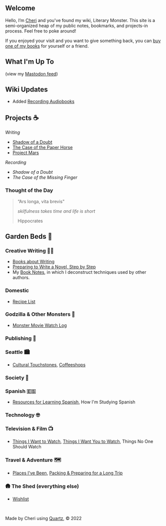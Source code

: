 

## Welcome 

Hello, I’m [Cheri](https://cheri.omg.lol) and you've found my wiki, Literary Monster. This site is a semi-organized heap of my public notes, bookmarks, and projects-in process. Feel free to poke around!

If you enjoyed your visit and you want to give something back, you can [buy one of my books](http://www.cheribaker.com) for yourself or a friend. 

## What I'm Up To

<script src="https://status.lol/cheri.js?time&pretty"></script>

(view my [Mastodon feed](/notes/mastodon.md))

## Wiki Updates

* Added [Recording Audiobooks](/notes/recording-audiobooks)

## Projects ☕

*Writing*
- [Shadow of a Doubt](/notes/shadow-doubt.md)
- [The Case of the Paper Horse](/notes/paper-horse.md)
- [Project Mars](/notes/project-mars.md)

*Recording*
- *Shadow of a Doubt*
- *The Case of the Missing Finger*

### Thought of the Day

> “Ars longa, vita brevis"
> 
> *skilfulness takes time and life is short*
> 
> Hippocrates


## Garden Beds 🌲

### **Creative Writing** ✍🏻

- [Books about Writing](/notes/books-about-writing.md)
- [Preparing to Write a Novel, Step by Step](/notes/prep-a-novel.md)
- My [Book Notes](https://blog.literary.monster/tags/book-notes/), in which I deconstruct techniques used by other authors.

### **Domestic**

- [Recipe List](/notes/recipe-list.md)

###  **Godzilla & Other Monsters** 🏯

* [Monster Movie Watch Log](/notes/monster-watch.md)

###  **Publishing** 📖

### **Seattle** 🏙️

- [Cultural Touchstones](/notes/culture.md), [Coffeeshops](/notes/coffeeshops.md)

###  **Society** 🤔

### **Spanish** 🇪🇸

* [Resources for Learning Spanish](/notes/spanish-learning-resources.md), How I'm Studying Spanish

### **Technology** 🤓

### **Television & Film** 📺

- [Things I Want to Watch](/notes/want-to-watch.md), [Things I Want You to Watch](/notes/you-should-watch.md), Things No One Should Watch

### **Travel & Adventure** 🗺️

- [Places I've Been](/notes/places.md), [Packing & Preparing for a Long Trip](/notes/packing.md)

###  🛖 **The Shed (everything else)**

* [Wishlist](/notes/wishlist.md)


<br>

Made by Cheri using [Quartz](https://github.com/jackyzha0/quartz), © 2022


